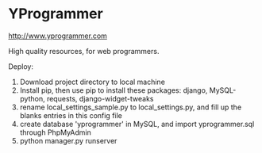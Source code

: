 YProgrammer
===========

http://www.yprogrammer.com

High quality resources, for web programmers.

Deploy:

1. Download project directory to local machine
2. Install pip, then use pip to install these packages: django, MySQL-python, requests, django-widget-tweaks
3. rename local_settings_sample.py to local_settings.py, and fill up the blanks entries in this config file
4. create database 'yprogrammer' in MySQL, and import yprogrammer.sql through PhpMyAdmin
5. python manager.py runserver
